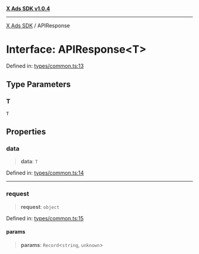 [**X Ads SDK v1.0.4**](../README.md)

***

[X Ads SDK](../globals.md) / APIResponse

# Interface: APIResponse\<T\>

Defined in: [types/common.ts:13](https://github.com/kage1020/x-ads-sdk/blob/main/src/types/common.ts#L13)

## Type Parameters

### T

`T`

## Properties

### data

> **data**: `T`

Defined in: [types/common.ts:14](https://github.com/kage1020/x-ads-sdk/blob/main/src/types/common.ts#L14)

***

### request

> **request**: `object`

Defined in: [types/common.ts:15](https://github.com/kage1020/x-ads-sdk/blob/main/src/types/common.ts#L15)

#### params

> **params**: `Record`\<`string`, `unknown`\>
